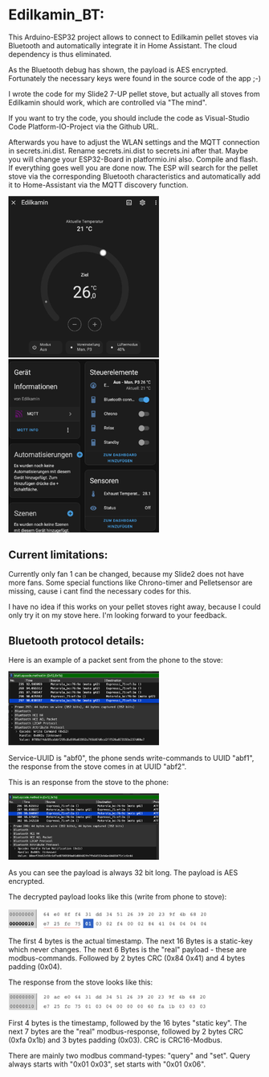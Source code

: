 # Edilkamin_BT:

This Arduino-ESP32 project allows to connect to Edilkamin pellet stoves via Bluetooth and automatically integrate it in Home Assistant. The cloud dependency is thus eliminated. 

As the Bluetooth debug has shown, the payload is AES encrypted. Fortunately the necessary keys were found in the source code of the app ;-)

I wrote the code for my Slide2 7-UP pellet stove, but actually all stoves from Edilkamin should work, which are controlled via "The mind".

If you want to try the code, you should include the code as Visual-Studio Code Platform-IO-Project via the Github URL. 

Afterwards you have to adjust the WLAN settings and the MQTT connection in secrets.ini.dist. Rename secrets.ini.dist to secrets.ini after that. Maybe you will change your ESP32-Board in platformio.ini also. Compile and flash. If everything goes well you are done now. 
The ESP will search for the pellet stove via the corresponding Bluetooth characteristics and automatically add it to Home-Assistant via the MQTT discovery function.

<img src="./images/ha_hvac.png" alt="Write" title="Write" width="300"> <img src="./images/ha_mqtt.png" alt="Write" title="Write" width="300">

## Current limitations:

Currently only fan 1 can be changed, because my Slide2 does not have more fans. Some special functions like Chrono-timer and Pelletsensor are missing, cause i cant find the necessary codes for this.

I have no idea if this works on your pellet stoves right away, because I could only try it on my stove here. I'm looking forward to your feedback.

## Bluetooth protocol details:

Here is an example of a packet sent from the phone to the stove:

<img src="./images/Write.png" alt="Write" title="Write" width="300">

Service-UUID is "abf0", the phone sends write-commands to UUID "abf1", the response from the stove comes in at UUID "abf2".

This is an response from the stove to the phone:

<img src="./images/Response.png" alt="Write" title="Write" width="300">

As you can see the payload is always 32 bit long. The payload is AES encrypted. 

The decrypted payload looks like this (write from phone to stove):

<img src="./images/write_payload.png" alt="Write" title="Write" width="400">

The first 4 bytes is the actual timestamp. The next 16 Bytes is a static-key which never changes. The next 6 Bytes is the "real" payload - these are modbus-commands. Followed by 2 bytes CRC (0x84 0x41) and 4 bytes padding (0x04).

The response from the stove looks like this:

<img src="./images/response_payload.png" alt="Write" title="Write" width="400">

First 4 bytes is the timestamp, followed by the 16 bytes "static key". The next 7 bytes are the "real" modbus-response, followed by 2 bytes CRC (0xfa 0x1b) and 3 bytes padding (0x03). CRC is CRC16-Modbus.

There are mainly two modbus command-types: "query" and "set". Query always starts with "0x01 0x03", set starts with "0x01 0x06".




